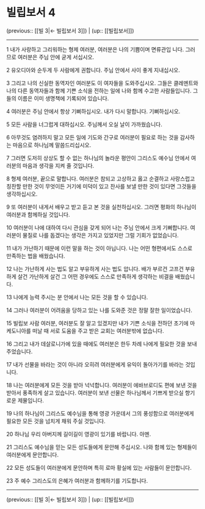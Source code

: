 # 빌립보서 4

(previous:: [[빌 3|← 빌립보서 3]]) | (up:: [[빌립보서]])

***




1 
내가 사랑하고 그리워하는 형제 여러분, 여러분은 나의 기쁨이며 면류관입 니다. 그러므로 여러분은 주님 안에 굳게 서십시오. 



2 
유오디아와 순두게 두 사람에게 권합니다. 주님 안에서 사이 좋게 지내십시오. 



3 
그리고 나의 신실한 동역자인 여러분도 이 여자들을 도와주십시오. 그들은 클레멘트와 나의 다른 동역자들과 함께 기쁜 소식을 전하는 일에 나와 함께 수고한 사람들입니다. 그들의 이름은 이미 생명책에 기록되어 있습니다. 



4 
여러분은 주님 안에서 항상 기뻐하십시오. 내가 다시 말합니다. 기뻐하십시오. 



5 
모든 사람을 너그럽게 대하십시오. 주님께서 오실 날이 가까웠습니다. 



6 
아무것도 염려하지 말고 모든 일에 기도와 간구로 여러분이 필요로 하는 것을 감사하는 마음으로 하나님께 말씀드리십시오. 



7 
그러면 도저히 상상도 할 수 없는 하나님의 놀라운 평안이 그리스도 예수님 안에서 여러분의 마음과 생각을 지켜 줄 것입니다. 



8 
형제 여러분, 끝으로 말합니다. 여러분은 참되고 고상하고 옳고 순결하고 사랑스럽고 칭찬할 만한 것이 무엇이든 거기에 미덕이 있고 찬사를 보낼 만한 것이 있다면 그것들을 생각하십시오. 



9 
또 여러분이 내게서 배우고 받고 듣고 본 것을 실천하십시오. 그러면 평화의 하나님이 여러분과 함께하실 것입니다. 



10 
여러분이 나에 대하여 다시 관심을 갖게 되어 나는 주님 안에서 크게 기뻐합니다. 여러분이 물질로 나를 돕겠다는 생각은 가지고 있었지만 그럴 기회가 없었습니다. 



11 
내가 가난하기 때문에 이런 말을 하는 것이 아닙니다. 나는 어떤 형편에서도 스스로 만족하는 법을 배웠습니다. 



12 
나는 가난하게 사는 법도 알고 부유하게 사는 법도 압니다. 배가 부르건 고프건 부유하게 살건 가난하게 살건 그 어떤 경우에도 스스로 만족하게 생각하는 비결을 배웠습니다. 



13 
나에게 능력 주시는 분 안에서 나는 모든 것을 할 수 있습니다. 



14 
그러나 여러분이 어려움을 당하고 있는 나를 도와준 것은 정말 잘한 일이었습니다. 



15 
빌립보 사람 여러분, 여러분도 잘 알고 있겠지만 내가 기쁜 소식을 전하던 초기에 마케도니아를 떠날 때 서로 도움을 주고 받은 교회는 여러분밖에 없습니다. 



16 
그리고 내가 데살로니가에 있을 때에도 여러분은 한두 차례 나에게 필요한 것을 보내 주었습니다. 



17 
내가 선물을 바라는 것이 아니라 오히려 여러분에게 유익이 돌아가기를 바라는 것입니다. 



18 
나는 여러분에게 모든 것을 받아 넉넉합니다. 여러분이 에바브로디도 편에 보낸 것을 받아서 풍족하게 살고 있습니다. 여러분이 보낸 선물은 하나님께서 기쁘게 받으실 향기로운 제물입니다. 



19 
나의 하나님이 그리스도 예수님을 통해 영광 가운데서 그의 풍성함으로 여러분에게 필요한 모든 것을 넘치게 채워 주실 것입니다. 



20 
하나님 우리 아버지께 길이길이 영광이 있기를 바랍니다. 아멘. 



21 
그리스도 예수님을 믿는 모든 성도들에게 문안해 주십시오. 나와 함께 있는 형제들이 여러분에게 문안합니다. 



22 
모든 성도들이 여러분에게 문안하며 특히 로마 황실에 있는 사람들이 문안합니다. 



23 
주 예수 그리스도의 은혜가 여러분과 함께하기를 기도합니다.

***

(previous:: [[빌 3|← 빌립보서 3]]) | (up:: [[빌립보서]])
